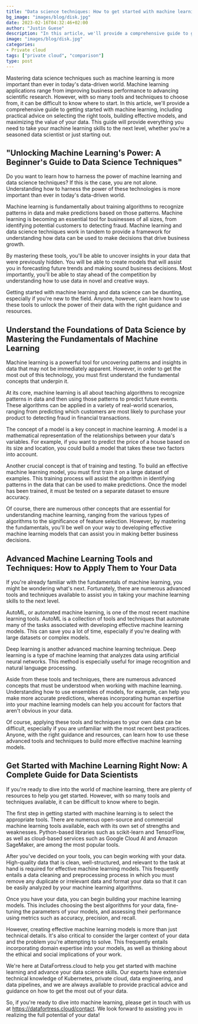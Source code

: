 ```yaml
---
title: "Data science techniques: How to get started with machine learning?"
bg_image: "images/blog/disk.jpg"
date: 2023-02-16T04:32:46+02:00
author: "Justin Guese"
description: "In this article, we'll provide a comprehensive guide to getting started with machine learning, including practical advice for choosing the right tools, building effective models, and unlocking the full potential of your data."
image: "images/blog/disk.jpg"
categories:
- Private cloud
tags: ["private cloud", "comparison"]
type: post
---
```


Mastering data science techniques such as machine learning is more important than ever in today's data-driven world. Machine learning applications range from improving business performance to advancing scientific research. However, with so many tools and techniques to choose from, it can be difficult to know where to start. In this article, we'll provide a comprehensive guide to getting started with machine learning, including practical advice on selecting the right tools, building effective models, and maximizing the value of your data. This guide will provide everything you need to take your machine learning skills to the next level, whether you're a seasoned data scientist or just starting out.

## "Unlocking Machine Learning's Power: A Beginner's Guide to Data Science Techniques"

Do you want to learn how to harness the power of machine learning and data science techniques? If this is the case, you are not alone. Understanding how to harness the power of these technologies is more important than ever in today's data-driven world.

Machine learning is fundamentally about training algorithms to recognize patterns in data and make predictions based on those patterns. Machine learning is becoming an essential tool for businesses of all sizes, from identifying potential customers to detecting fraud. Machine learning and data science techniques work in tandem to provide a framework for understanding how data can be used to make decisions that drive business growth.

By mastering these tools, you'll be able to uncover insights in your data that were previously hidden. You will be able to create models that will assist you in forecasting future trends and making sound business decisions. Most importantly, you'll be able to stay ahead of the competition by understanding how to use data in novel and creative ways.

Getting started with machine learning and data science can be daunting, especially if you're new to the field. Anyone, however, can learn how to use these tools to unlock the power of their data with the right guidance and resources.

## Understand the Foundations of Data Science by Mastering the Fundamentals of Machine Learning

Machine learning is a powerful tool for uncovering patterns and insights in data that may not be immediately apparent. However, in order to get the most out of this technology, you must first understand the fundamental concepts that underpin it.

At its core, machine learning is all about teaching algorithms to recognize patterns in data and then using those patterns to predict future events. These algorithms can be applied in a variety of real-world scenarios, ranging from predicting which customers are most likely to purchase your product to detecting fraud in financial transactions.

The concept of a model is a key concept in machine learning. A model is a mathematical representation of the relationships between your data's variables. For example, if you want to predict the price of a house based on its size and location, you could build a model that takes these two factors into account.

Another crucial concept is that of training and testing. To build an effective machine learning model, you must first train it on a large dataset of examples. This training process will assist the algorithm in identifying patterns in the data that can be used to make predictions. Once the model has been trained, it must be tested on a separate dataset to ensure accuracy.

Of course, there are numerous other concepts that are essential for understanding machine learning, ranging from the various types of algorithms to the significance of feature selection. However, by mastering the fundamentals, you'll be well on your way to developing effective machine learning models that can assist you in making better business decisions.

## Advanced Machine Learning Tools and Techniques: How to Apply Them to Your Data

If you're already familiar with the fundamentals of machine learning, you might be wondering what's next. Fortunately, there are numerous advanced tools and techniques available to assist you in taking your machine learning skills to the next level.

AutoML, or automated machine learning, is one of the most recent machine learning tools. AutoML is a collection of tools and techniques that automate many of the tasks associated with developing effective machine learning models. This can save you a lot of time, especially if you're dealing with large datasets or complex models.

Deep learning is another advanced machine learning technique. Deep learning is a type of machine learning that analyzes data using artificial neural networks. This method is especially useful for image recognition and natural language processing.

Aside from these tools and techniques, there are numerous advanced concepts that must be understood when working with machine learning. Understanding how to use ensembles of models, for example, can help you make more accurate predictions, whereas incorporating human expertise into your machine learning models can help you account for factors that aren't obvious in your data.

Of course, applying these tools and techniques to your own data can be difficult, especially if you are unfamiliar with the most recent best practices. Anyone, with the right guidance and resources, can learn how to use these advanced tools and techniques to build more effective machine learning models.

## Get Started with Machine Learning Right Now: A Complete Guide for Data Scientists

If you're ready to dive into the world of machine learning, there are plenty of resources to help you get started. However, with so many tools and techniques available, it can be difficult to know where to begin.

The first step in getting started with machine learning is to select the appropriate tools. There are numerous open-source and commercial machine learning tools available, each with its own set of strengths and weaknesses. Python-based libraries such as scikit-learn and TensorFlow, as well as cloud-based services such as Google Cloud AI and Amazon SageMaker, are among the most popular tools.

After you've decided on your tools, you can begin working with your data. High-quality data that is clean, well-structured, and relevant to the task at hand is required for effective machine learning models. This frequently entails a data cleaning and preprocessing process in which you must remove any duplicate or irrelevant data and format your data so that it can be easily analyzed by your machine learning algorithms.

Once you have your data, you can begin building your machine learning models. This includes choosing the best algorithms for your data, fine-tuning the parameters of your models, and assessing their performance using metrics such as accuracy, precision, and recall.

However, creating effective machine learning models is more than just technical details. It's also critical to consider the larger context of your data and the problem you're attempting to solve. This frequently entails incorporating domain expertise into your models, as well as thinking about the ethical and social implications of your work.

We're here at DataFortress.cloud to help you get started with machine learning and advance your data science skills. Our experts have extensive technical knowledge of Kubernetes, private cloud, data engineering, and data pipelines, and we are always available to provide practical advice and guidance on how to get the most out of your data.

So, if you're ready to dive into machine learning, please get in touch with us at https://datafortress.cloud/contact. We look forward to assisting you in realizing the full potential of your data!